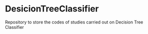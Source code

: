 # DesicionTreeClassifier
Repository to store the codes of studies carried out on Decision Tree Classifier
